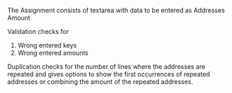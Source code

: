 The Assignment consists of textarea with data to be entered as 
Addresses Amount

Validation checks for
1. Wrong entered keys
2. Wrong entered amounts

Duplication checks for the number of lines where the addresses are repeated and gives options to show the first occurrences of repeated addresses or combining the amount of the repeated addresses.